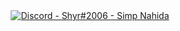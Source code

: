 <div align="center"><a href="https://discord.gg"><img alt="Discord - Shyr#2006 - Simp Nahida" src="https://media.discordapp.net/attachments/1025704497223323701/1033191165123641354/profile..png?width=507&height=422"></a></div>
